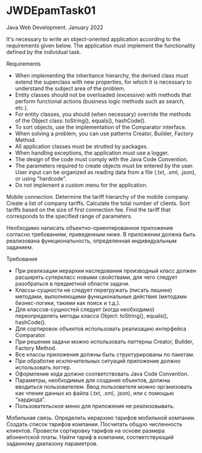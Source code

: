 # JWDEpamTask01
Java Web Development. January 2022

It's necessary to write an object-oriented application according to the requirements given below.
The application must implement the functionality defined by the individual task.

Requirements
- When implementing the inheritance hierarchy, the derived class must extend the superclass with new properties,
for which it is necessary to understand the subject area of ​​the problem.
- Entity classes should not be overloaded (excessive) with methods
that perform functional actions (business logic methods such as search, etc.).
- For entity classes, you should (when necessary) override the methods
of the Object class: toString(), equals(), hashCode().
- To sort objects, use the implementation of the Comparator interface.
- When solving a problem, you can use patterns Creator, Builder, Factory Method.
- All application classes must be strutted by packages.
- When handling exceptions, the application must use a logger.
- The design of the code must comply with the Java Code Convention.
- The parameters required to create objects must be entered by the user.
User input can be organized as reading data from a file (.txt, .xml, .json), or using "hardcode".
- Do not implement a custom menu for the application.

Mobile connection.
Determine the tariff hierarchy of the mobile company.
Create a list of company tariffs.
Calculate the total number of clients.
Sort tariffs based on the size of first connection fee.
Find the tariff that corresponds to the specified range of parameters.

Необходимо написать объектно-ориентированное приложение согласно
требованиям, приведенным ниже. В приложении должна быть
реализована функциональность, определенная индивидуальным заданием.

Требования
- При реализации иерархии наследования производный класс должен расширять суперкласс
новыми свойствами, для чего следует разобраться в предметной области задачи.
- Классы-сущности не следует перегружать (писать лишнее) методами, выполняющими
функциональные действия (методами бизнес-логики, такими как поиск и т.д.).
- Для классов-сущностей следует (когда необходимо) переопределять методы класса
Object: toString(), equals(), hashCode().
- Для сортировок объектов использовать реализацию интерфейса Comparator.
- При решении задачи можно использовать паттерны Creator, Builder, Factory Method.
- Все классы приложения должны быть структурированы по пакетам.
- При обработке исключительных ситуаций приложение должно использовать логгер.
- Оформление кода должно соответствовать Java Code Convention.
- Параметры, необходимые для создания объектов, должны вводиться пользователем. Ввод
пользователя можно организовать как чтение данных из файла (.txt, .xml, .json), или с
помощью “хардкода”.
- Пользовательское меню для приложения не реализовывать.

Мобильная связь. 
Определить иерархию тарифов мобильной компании. 
Создать список тарифов компании. 
Посчитать общую численность клиентов. 
Провести сортировку тарифов на основе размера абонентской платы.
Найти тариф в компании, соответствующий заданному диапазону параметров.
